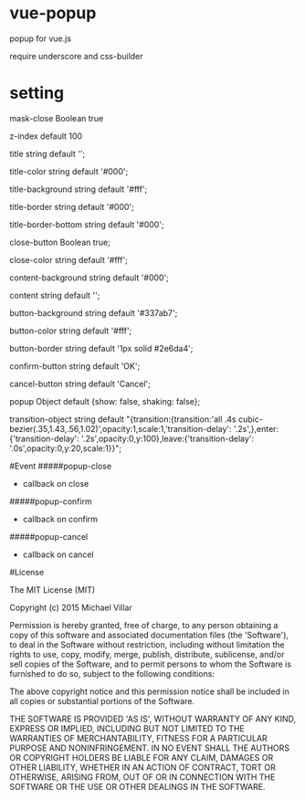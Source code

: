 # vue-popup
popup for vue.js

require underscore and css-builder

# setting
mask-close Boolean true

z-index default 100

title string default '';

title-color string default '#000';

title-background string default '#fff';

title-border string default '#000';

title-border-bottom string default '#000';

close-button Boolean true;

close-color string default '#fff';

content-background string default '#000';

content string default '';

button-background string default '#337ab7';

button-color string default '#fff';

button-border string default '1px solid #2e6da4';

confirm-button string default 'OK';

cancel-button string default 'Cancel';

popup Object default  {show: false, shaking: false};

transition-object string default "{transition:{transition:'all .4s cubic-bezier(.35,1.43,.56,1.02)',opacity:1,scale:1,'transition-delay': '.2s',},enter:{'transition-delay': '.2s',opacity:0,y:100},leave:{'transition-delay': '.0s',opacity:0,y:20,scale:1}}";



#Event
#####popup-close
* callback on close

#####popup-confirm
* callback on confirm

#####popup-cancel 
* callback on cancel


#License

The MIT License (MIT)

Copyright (c) 2015 Michael Villar

Permission is hereby granted, free of charge, to any person obtaining a copy of this software and associated documentation files (the 'Software'), to deal in the Software without restriction, including without limitation the rights to use, copy, modify, merge, publish, distribute, sublicense, and/or sell copies of the Software, and to permit persons to whom the Software is furnished to do so, subject to the following conditions:

The above copyright notice and this permission notice shall be included in all copies or substantial portions of the Software.

THE SOFTWARE IS PROVIDED 'AS IS', WITHOUT WARRANTY OF ANY KIND, EXPRESS OR IMPLIED, INCLUDING BUT NOT LIMITED TO THE WARRANTIES OF MERCHANTABILITY, FITNESS FOR A PARTICULAR PURPOSE AND NONINFRINGEMENT. IN NO EVENT SHALL THE AUTHORS OR COPYRIGHT HOLDERS BE LIABLE FOR ANY CLAIM, DAMAGES OR OTHER LIABILITY, WHETHER IN AN ACTION OF CONTRACT, TORT OR OTHERWISE, ARISING FROM, OUT OF OR IN CONNECTION WITH THE SOFTWARE OR THE USE OR OTHER DEALINGS IN THE SOFTWARE.
